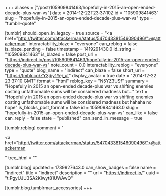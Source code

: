 +++
aliases = ["/post/105909841463/hopefully-in-2015-an-open-ended-decade-plus-war-vs"]
date = 2014-12-22T23:37:10Z
id = "105909841463"
slug = "hopefully-in-2015-an-open-ended-decade-plus-war-vs"
type = "tumblr-quote"

[tumblr]
should_open_in_legacy = true
source = "<a href=\"http://twitter.com/attackerman/status/547043381546090496\">@attackerman</a>"
interactability_blaze = "everyone"
can_reblog = false
is_blaze_pending = false
timestamp = 1419291430.0
id_string = "105909841463"
is_blazed = false
post_url = "https://indirect.io/post/105909841463/hopefully-in-2015-an-open-ended-decade-plus-war-vs"
note_count = 0.0
interactability_reblog = "everyone"
type = "quote"
blog_name = "indirect"
can_blaze = false
short_url = "https://tmblr.co/ZY3jby1Yej_ut"
display_avatar = true
date = "2014-12-22 23:37:10 GMT"
format = "html"
reblog_key = "N5YZ3USf"
summary = "Hopefully in 2015 an open-ended decade-plus war vs shifting enemies costing unfathomable sums will be considered madness but..."
text = "Hopefully in 2015 an open-ended decade-plus war vs shifting enemies costing unfathomable sums will be considered madness but hahaha no hope"
is_blocks_post_format = false
id = 105909841463.0
slug = "hopefully-in-2015-an-open-ended-decade-plus-war-vs"
can_like = false
can_reply = false
state = "published"
can_send_in_message = true

[tumblr.reblog]
comment = "<p><a href=\"http://twitter.com/attackerman/status/547043381546090496\">@attackerman</a></p>"
tree_html = ""

[tumblr.blog]
updated = 1739927643.0
can_show_badges = false
name = "indirect"
title = "indirect"
description = ""
url = "https://indirect.io/"
uuid = "t:PgyUJU3SA2Klwyt81UWAwQ"

[tumblr.blog.tumblrmart_accessories]
+++
